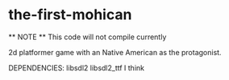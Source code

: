 the-first-mohican
=================

** NOTE **
This code will not compile currently


2d platformer game with an Native American as the protagonist.

DEPENDENCIES:
libsdl2
libsdl2_ttf I think
